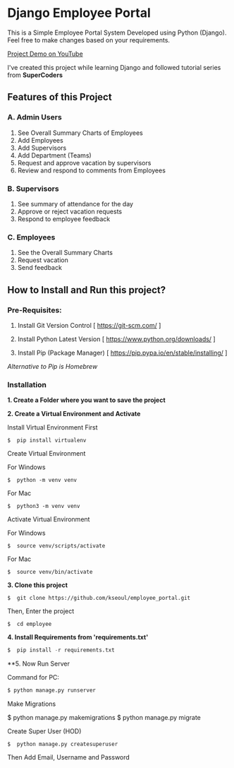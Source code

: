 # Django Employee Portal
This is a Simple Employee Portal System Developed using Python (Django).
Feel free to make changes based on your requirements.

[Project Demo on YouTube](https://www.youtube.com/watch?v=kArCR96m7uo "Django Student Management System Demo")

I've created this project while learning Django and followed tutorial series from **SuperCoders**

## Features of this Project

### A. Admin Users
1. See Overall Summary Charts of Employees
2. Add Employees
3. Add Supervisors
4. Add Department (Teams)
5. Request and approve vacation by supervisors
6. Review and respond to comments from Employees

### B. Supervisors
1. See summary of attendance for the day
2. Approve or reject vacation requests
3. Respond to employee feedback

### C. Employees
1. See the Overall Summary Charts
2. Request vacation
3. Send feedback

## How to Install and Run this project?

### Pre-Requisites:
1. Install Git Version Control
[ https://git-scm.com/ ]

2. Install Python Latest Version
[ https://www.python.org/downloads/ ]

3. Install Pip (Package Manager)
[ https://pip.pypa.io/en/stable/installing/ ]

*Alternative to Pip is Homebrew*

### Installation
**1. Create a Folder where you want to save the project**

**2. Create a Virtual Environment and Activate**

Install Virtual Environment First
```
$  pip install virtualenv
```

Create Virtual Environment

For Windows
```
$  python -m venv venv
```
For Mac
```
$  python3 -m venv venv
```

Activate Virtual Environment

For Windows
```
$  source venv/scripts/activate
```

For Mac
```
$  source venv/bin/activate
```

**3. Clone this project**
```
$  git clone https://github.com/kseoul/employee_portal.git
```

Then, Enter the project
```
$  cd employee
```

**4. Install Requirements from 'requirements.txt'**
```python
$  pip install -r requirements.txt
```
**5. Now Run Server

Command for PC:
```python
$ python manage.py runserver
```
Make Migrations

$ python manage.py makemigrations
$ python manage.py migrate

Create Super User (HOD)
```
$  python manage.py createsuperuser
```
Then Add Email, Username and Password

